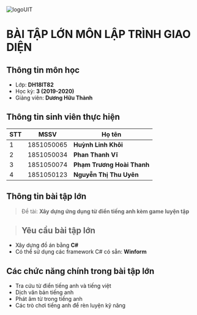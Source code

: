 ![logoUIT](http://ou.edu.vn/wp-content/uploads/2018/08/LOGO-TRUONGV21-12-2018-01-300x300.png)

# BÀI TẬP LỚN MÔN LẬP TRÌNH GIAO DIỆN
## Thông tin môn học
- Lớp: **DH18IT82**
- Học kỳ: **3 (2019-2020)**
- Giảng viên: **Dương Hữu Thành**
## Thông tin sinh viên thực hiện

|STT|MSSV    |Họ tên      			   |
|---|--------|-------------------------|
|1  |1851050065 |**Huỳnh Linh Khôi** |
|2  |1851050034 |**Phan Thanh Vĩ** |
|3  |1851050074 |**Phạm Trương Hoài Thanh** |
|4  |1851050123 |**Nguyễn Thị Thu Uyên** |

## Thông tin bài tập lớn

>Đề tài: **Xây dựng ứng dụng từ điển tiếng anh kèm game luyện tập**

>## Yêu cầu bài tập lớn

- Xây dựng đồ án bằng **C#**
- Có thể sử dụng các framework C# có sẵn: **Winform**


## Các chức năng chính trong bài tập lớn
- Tra cứu từ điển tiếng anh và tiếng việt
- Dịch văn bản tiếng anh
- Phát âm từ trong tiếng anh
- Các trò chơi tiếng anh để rèn luyện kỹ năng
